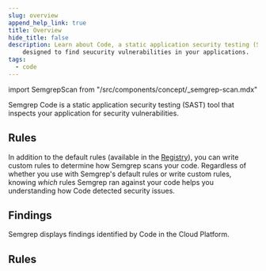 ```yaml
---
slug: overview
append_help_link: true
title: Overview
hide_title: false
description: Learn about Code, a static application security testing (SAST) tool |
    designed to find seucurity vulnerabilities in your applications.
tags:
  - code
---
```


import SemgrepScan from "/src/components/concept/_semgrep-scan.mdx"

Semgrep Code is a static application security testing (SAST) tool that inspects your application for security vulnerabilities.

## Rules

<SemgrepScan />

In addition to the default rules (available in the [Registry](https://semgrep.dev/r)), you can write custom rules to determine how Semgrep scans your code. Regardless of whether you use with Semgrep's default rules or write custom rules, knowing *which* rules Semgrep ran against your code helps you understanding how Code detected security issues.

## Findings

Semgrep displays findings identified by Code in the Cloud Platform.

## Rules

